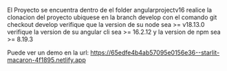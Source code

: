 El Proyecto se encuentra dentro de el folder angularprojectv16
realice la clonacion del proyecto
ubiquese en la branch develop con el comando git checkout develop
verifique que la version de su node sea >= v18.13.0
verifique la version de su angular cli sea >= 16.2.12
y la version de npm sea >= 8.19.3

Puede ver un demo en la url:
https://65edfe4b4ab57095e0156e36--starlit-macaron-4f1895.netlify.app
